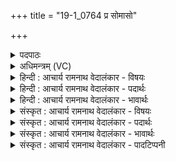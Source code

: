 +++
title = "19-1_0764 प्र सोमासो"

+++
<details><summary>पदपाठः</summary>

प्र꣢। सो꣡मा꣢꣯सः। वि꣣पश्चि꣡तः꣢। वि꣣पः। चि꣡तः꣢꣯। अ꣣पः꣢। न꣣यन्ते। ऊ꣡र्मयः꣢। व꣡ना꣢꣯नि। म꣣हिषाः꣢। इ꣣व। ७६४।
</details>

<details><summary>अधिमन्त्रम् (VC)</summary>

- पवमानः सोमः
- त्रित आप्त्यः
- गायत्री
- षड्जः
</details>

<details><summary>हिन्दी : आचार्य रामनाथ वेदालंकार - विषयः</summary>

प्रथम ऋचा की व्याख्या क्रमाङ्क ४७८ पर ब्रह्मानन्द-रस के विषय में की जा चुकी है। यहाँ विद्वान् का विषय वर्णित करते हैं ॥
</details>

<details><summary>हिन्दी : आचार्य रामनाथ वेदालंकार - पदार्थः</summary>

पदार्थान्वय -  (विपश्चितः) विद्वान्, (ऊर्मयः) पढ़ायी हुई विद्याओं से शिष्य के हृदय को आच्छादित करनेवाले अथवा क्रियाशील, (सोमासः) शिष्यों को द्वितीय जन्म देनेवाले आचार्य लोग (अपः) शिष्यों के कर्म को (प्र नयन्त) उत्कृष्ट दिशा में ले जाते हैं, (इव) जैसे (महिषाः) महान् सूर्यकिरणें (वनानि) जलों को, बादल बनाने के लिए (प्र नयन्त) ऊपर अन्तरिक्ष में ले जाती हैं ॥१॥ इस मन्त्र में उपमालङ्कार है ॥१॥
</details>

<details><summary>हिन्दी : आचार्य रामनाथ वेदालंकार - भावार्थः</summary>

भावार्थ -  जैसे विद्वान् गुरुजन ज्ञान-दान तथा आचार-निर्माण के द्वारा विद्यार्थियों का उपकार करते हैं,वैसे ही विद्यार्थियों को भी चाहिए कि मन,वचन और कर्म से उनका सत्कार करें ॥१॥
</details>

<details><summary>संस्कृत : आचार्य रामनाथ वेदालंकार - विषयः</summary>

तत्र प्रथमा ऋक् पूर्वार्चिके ४७८ क्रमाङ्के ब्रह्मानन्दरसविषये व्याख्याता। अत्र विद्वद्विषयमाह।
</details>

<details><summary>संस्कृत : आचार्य रामनाथ वेदालंकार - पदार्थः</summary>

पदार्थान्वय -  (विपश्चितः) विद्वांसः (ऊर्मयः) पठिताभिः विद्याभिः शिष्यहृदयानामाच्छादकाः यद्वा क्रियाशीलाः। [उर्मिः ऊर्णोतेः। निरु० ५।६९। यद्वा ऋ गतौ इति धातोः ‘अर्तेरुच्च’। उ० ४।४५ इति मिः प्रत्ययः धातोश्च उत्।] (सोमासः) प्रसवितारः, शिष्याणां द्वितीयजन्मप्रदातारः आचार्याः। [सवन्ति जन्म प्रयच्छन्तीति सोमाः। सु प्रसवैश्वर्ययोः इति धातोः ‘अर्त्तिस्तुसु०’ उ० १।१४० इत्यनेन मन् प्रत्ययः।] (अपः) शिष्याणां कर्म (प्र नयन्त) प्रकृष्टायां दिशि नयन्ति। कथम् ? (महिषाः) महान्तः सूर्यकिरणाः। [महिष इति महन्नाम। निघं० ३।३।] (वानानि इव) यथा उदकानि, मेघनिर्माणाय (प्र नयन्त) अन्तरिक्षं नयन्ति तद्वत्। [वनम् इति उदकनाम। निघं० १।१२] ॥१॥ अत्रोपमालङ्कारः ॥१॥
</details>

<details><summary>संस्कृत : आचार्य रामनाथ वेदालंकार - भावार्थः</summary>

भावार्थ -  यथा विपश्चितो गुरवो ज्ञानदानेनाचारनिर्माणेन च विद्यार्थिन उपकुर्वन्ति तथैव विद्यार्थिभिरपि ते मनसा वाचा कर्मणा च सत्कर्त्तव्याः ॥१॥
</details>

<details><summary>संस्कृत : आचार्य रामनाथ वेदालंकार - पादटिप्पनी</summary>

टिप्पनी -   १. ऋ० ९।३३।१ ‘ऽपां न य॑न्त्यू॒र्मयः॑’ इति द्वितीयः पादः। साम० ४७८।
</details>